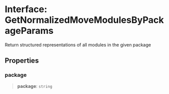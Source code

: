 # Interface: GetNormalizedMoveModulesByPackageParams

Return structured representations of all modules in the given package

## Properties

### package

> **package**: `string`

